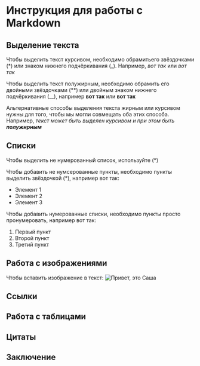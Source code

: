 # Инструкция для работы с Markdown

## Выделение текста

Чтобы выделить текст курсивом, необходимо обрамитьего звёздочками (*) или знаком нижнего подчёркивания (_). Например, *вот так* или _вот так_

Чтобы выделить текст полужирным, необходимо обрамить его двойными звёздочками (**) или двойным знаком нижнего подчёркивания (__), например **вот так** или __вот так__

Альтернативные способы выделения текста жирным или курсивом нужны для того, чтобы мы могли совмещать оба этих способа. Например, _текст может быть выделен курсивом и при этом быть **полужирным**_

## Списки
Чтобы выделить не нумерованный список, используйте (*)

Чтобы добавить не нумсерованные пункты, необходимо пункты выделить звёздочкой (*), например вот так:
* Элемент 1
* Элемент 2
* Элемент 3

Чтобы добавить нумерованные списки, необходимо пункты просто пронумеровать, например вот так:
1. Первый пункт
2. Второй пункт
3. Третий пункт

## Работа с изображениями

Чтобы вставить изображение в текст:
![Привет, это Саша][def]

## Ссылки

## Работа с таблицами

## Цитаты

## Заключение


[def]: Alex.jpg